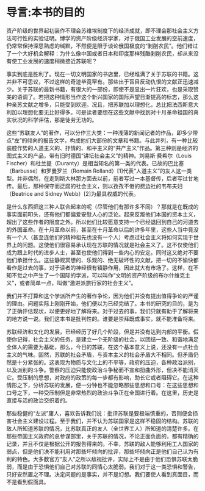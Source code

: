 # 导言:本书的目的

资产阶级的世界起初装作不理会苏维埃制度下的经济成就，即不理会那社会主义方法可行性的实验证明。博学的资产阶级经济学家，对于俄国工业发展的空前速度，仍常常保持深思熟虑的缄默，不然便是限于谈论俄国极度的“剥削农民”。他们错过了一个大好机会解释：为什么像中国或者日本和印度那样残酷剥削农民，却从来没有使工业发展的速度稍微接近苏联呢？

事实到底是胜利了。现在一切文明国家的书店里，已经堆满了关于苏联的书籍。这并非不可思议，不过这样的奇迹毕竟罕有。那些出于盲目反动仇恨的文献正迅速减少。关于苏联的最新书籍，有很大的一部份，即使不是显出一片狂欢，也是采取赞美的语调了。若把这种情形当作这个新兴国家的国际声望日渐提高的标志，那么这种亲苏文献之增多，只能受到欢迎。况且，把苏联加以理想化，总比把法西斯意大利加以理想化要无比好得多。可是读者要想在这些文献中找到对十月革命祖国的真实状况的科学评估，那是徒劳无功的。

这些“苏联友人”的著作，可以分作三大类：一种浅薄的新闻记者的作品，即多少带点“左”的倾向的报告文学，构成他们大部份的文章和书籍。与此并列，有一种比较装腔作势的人道主义的、抒情的、和平主义的“共产主义”作品。第三种则是经济的图式主义的产品，带有旧时德国“讲坛社会主义”的精神。刘易斯·费希尔（Louis Fischer）和杜兰提（Duranty）是相当知名的第一类的代表。已故的巴比塞（Barbusse）和罗曼罗兰（Romain Rolland）[1]代表“人道主义”的友人这一类型。并非偶然，在走到斯大林那方面去以前，前者写过一本基督传，后者写过甘地传。最后，那种保守而迂腐的社会主义，则以孜孜不倦的费边社的韦布夫妇（Beatrice and Sidney Webb）[2]为最具权威的代表。

是什么东西把这三种人联合起来的呢（尽管他们有那许多不同）？那就是在既成的事实面前叩头，还有他们都偏爱安慰人心的泛论。起来反叛他们本国的资本主义，超出了这些作者的限度之外。所以他们比较愿意支持一个已经退回到自己的河道去的外国革命。在十月革命以前，甚至在十月革命以后的许多年里，这些人当中竟没有一个人（甚至连他们的精神祖先也没有一个人）考虑过社会主义将如何实现于世界上的问题。这使他们很容易承认现在苏联的情况就是社会主义了。这不仅使他们成为跟上时代的进步人士，甚至也使他们得到一些内心的安定。同时这又绝对不要他们承担什么。这些静观冥想的、乐观的、绝无破坏性的文献，把一切的不愉快都看作是过去的事，对于读者的神经很有镇静作用，因此就大有市场了。这样，在不知不觉之中产生了一个国际的学派，可以叫作“文明的资产阶级的布尔什维克主义”，或者简单一点，叫做“激进派旅行家的社会主义”。

我们并不打算和这个学派所产生的著作争论，因为他们并没有提出值得争论的严谨的理由。问题实际上刚刚开始，他们便以为已经完结了。本书的研究的目的，是为了正确评估现状，以便更好地了解将来。对于过去的事，我们只就有助于了解将来的地方说一说。我们这本书是批判性的。谁要是崇拜既成事实，就不能准备将来。

苏联经济和文化的发展，已经经历了好几个阶段，但是并没有达到内部的平衡。假使你记得，社会主义的任务，是建立一个无阶级的社会，以团结一致、和谐地满足全体人的需要为基础，那么，今日的苏联，在这个基本意义上说，还没有一点社会主义的气味。固然，苏联的社会矛盾，与资本主义的社会矛盾大不相同。但矛盾仍然是十分紧张的。这表现为物质与文化上的不平等，政府的压迫，各种政治派别，以及派别的斗争。警察的压迫只能使政治斗争秘而不宣和扭曲外形，但决不能消灭它。受压制的思想，对政府的政策的每一步都有影响，助长它或者阻碍它。在这种情形之下，分析苏联的发展，便一分钟也不能忽略那些思想和口号：在这些思想和口号之下，一种受压制但是非常热烈的政治斗争正在全国进行着。在这里，历史是直接与活的政治交织着的。

那些稳健的“左派”庸人，喜欢告诉我们说：批评苏联是要极端慎重的，否则便会损害社会主义建设过程。至于我们，并不认为苏联国家是这样不稳固的结构。苏联的敌人所知道苏联的情况，比苏联真正的友人（全世界工人）所知道的清楚许多。在那些帝国主义政府的总参谋部里，关于苏联的情况，不论正面负面的，都有精确的记录，并且不仅是根据公开的报告得来的。不幸，苏联的敌人能够利用工人国家的弱点，但是他们决不能利用对那些坏倾向的批评，那些坏倾向正是他们自己认为有利的特色。大多数官方“友人”之所以敌视批评，实际上不是由于他们恐惧苏联太脆弱，而是由于恐惧他们自己对苏联的同情心太脆弱。我们对于这一类恐惧和警告，只好安然置之不理。决定问题的是事实，并不是幻想。我们要使人看到真面目，而不是看到假面具。